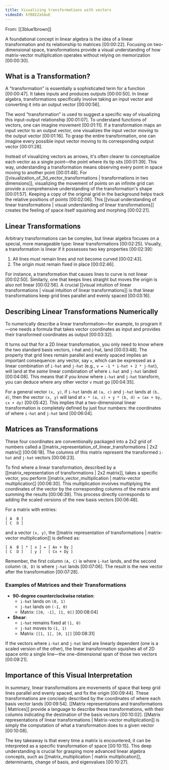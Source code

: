 ```yaml
---
title: Visualizing transformations with vectors
videoId: kYB8IZa5AuE
---
```


From: [[3blue1brown]] <br/> 

A foundational concept in linear algebra is the idea of a linear transformation and its relationship to matrices <a class="yt-timestamp" data-t="00:00:22">[00:00:22]</a>. Focusing on two-dimensional space, transformations provide a visual understanding of how matrix-vector multiplication operates without relying on memorization <a class="yt-timestamp" data-t="00:00:30">[00:00:30]</a>.

## What is a Transformation?

A "transformation" is essentially a sophisticated term for a function <a class="yt-timestamp" data-t="00:00:47">[00:00:47]</a>. It takes inputs and produces outputs <a class="yt-timestamp" data-t="00:00:50">[00:00:50]</a>. In linear algebra, transformations specifically involve taking an input vector and converting it into an output vector <a class="yt-timestamp" data-t="00:00:56">[00:00:56]</a>.

The word "transformation" is used to suggest a specific way of visualizing this input-output relationship <a class="yt-timestamp" data-t="00:01:07">[00:01:07]</a>. To understand functions of vectors, one can imagine movement <a class="yt-timestamp" data-t="00:01:11">[00:01:11]</a>. If a transformation maps an input vector to an output vector, one visualizes the input vector *moving* to the output vector <a class="yt-timestamp" data-t="00:01:16">[00:01:16]</a>. To grasp the entire transformation, one can imagine every possible input vector moving to its corresponding output vector <a class="yt-timestamp" data-t="00:01:28">[00:01:28]</a>.

Instead of visualizing vectors as arrows, it's often clearer to conceptualize each vector as a single point—the point where its tip sits <a class="yt-timestamp" data-t="00:01:39">[00:01:39]</a>. This way, understanding a transformation means observing every point in space moving to another point <a class="yt-timestamp" data-t="00:01:48">[00:01:48]</a>. For [[visualization_of_3d_vector_transformations | transformations in two dimensions]], visualizing the movement of points on an infinite grid can provide a comprehensive understanding of the transformation's shape <a class="yt-timestamp" data-t="00:01:57">[00:01:57]</a>. Keeping a copy of the original grid in the background helps track the relative positions of points <a class="yt-timestamp" data-t="00:02:06">[00:02:06]</a>. This [[visual understanding of linear transformations | visual understanding of linear transformations]] creates the feeling of space itself squishing and morphing <a class="yt-timestamp" data-t="00:02:21">[00:02:21]</a>.

## Linear Transformations

Arbitrary transformations can be complex, but linear algebra focuses on a special, more manageable type: linear transformations <a class="yt-timestamp" data-t="00:02:25">[00:02:25]</a>. Visually, a transformation is linear if it possesses two key properties <a class="yt-timestamp" data-t="00:02:39">[00:02:39]</a>:
1.  All lines must remain lines and not become curved <a class="yt-timestamp" data-t="00:02:43">[00:02:43]</a>.
2.  The origin must remain fixed in place <a class="yt-timestamp" data-t="00:02:46">[00:02:46]</a>.

For instance, a transformation that causes lines to curve is not linear <a class="yt-timestamp" data-t="00:02:50">[00:02:50]</a>. Similarly, one that keeps lines straight but moves the origin is also not linear <a class="yt-timestamp" data-t="00:02:56">[00:02:56]</a>. A crucial [[visual intuition of linear transformations | visual intuition of linear transformations]] is that linear transformations keep grid lines parallel and evenly spaced <a class="yt-timestamp" data-t="00:03:16">[00:03:16]</a>.

## Describing Linear Transformations Numerically

To numerically describe a linear transformation—for example, to program it—one needs a formula that takes vector coordinates as input and provides their transformed coordinates as output <a class="yt-timestamp" data-t="00:03:32">[00:03:32]</a>.

It turns out that for a 2D linear transformation, you only need to know where the two standard basis vectors, i-hat and j-hat, land <a class="yt-timestamp" data-t="00:03:48">[00:03:48]</a>. The property that grid lines remain parallel and evenly spaced implies an important consequence: any vector, say `v`, which can be expressed as a linear combination of `i-hat` and `j-hat` (e.g., `v = -1 * i-hat + 2 * j-hat`), will land at the *same* linear combination of where `i-hat` and `j-hat` landed <a class="yt-timestamp" data-t="00:04:08">[00:04:08]</a>.
This means that if you know where `i-hat` and `j-hat` transform, you can deduce where any other vector `v` must go <a class="yt-timestamp" data-t="00:04:35">[00:04:35]</a>.

For a general vector `(x, y)`, if `i-hat` lands at `(a, c)` and `j-hat` lands at `(b, d)`, then the vector `(x, y)` will land at `x * (a, c) + y * (b, d) = (ax + by, cx + dy)` <a class="yt-timestamp" data-t="00:05:42">[00:05:42]</a>. This implies that a two-dimensional linear transformation is completely defined by just four numbers: the coordinates of where `i-hat` and `j-hat` land <a class="yt-timestamp" data-t="00:06:04">[00:06:04]</a>.

## Matrices as Transformations

These four coordinates are conventionally packaged into a 2x2 grid of numbers called a [[matrix_representation_of_linear_transformations | 2x2 matrix]] <a class="yt-timestamp" data-t="00:06:18">[00:06:18]</a>. The columns of this matrix represent the transformed `i-hat` and `j-hat` vectors <a class="yt-timestamp" data-t="00:06:23">[00:06:23]</a>.

To find where a linear transformation, described by a [[matrix_representation of transformations | 2x2 matrix]], takes a specific vector, you perform [[matrix_vector_multiplication | matrix-vector multiplication]] <a class="yt-timestamp" data-t="00:06:30">[00:06:30]</a>. This multiplication involves multiplying the coordinates of the vector by the corresponding columns of the matrix and summing the results <a class="yt-timestamp" data-t="00:06:39">[00:06:39]</a>. This process directly corresponds to adding the scaled versions of the new basis vectors <a class="yt-timestamp" data-t="00:06:48">[00:06:48]</a>.

For a matrix with entries:
```
[ A  B ]
[ C  D ]
```
and a vector `(x, y)`, the [[matrix representation of transformations | matrix-vector multiplication]] is defined as:
```
[ A  B ] * [ x ] = [ Ax + By ]
[ C  D ]   [ y ]   [ Cx + Dy ]
```
Remember, the first column `(A, C)` is where `i-hat` lands, and the second column `(B, D)` is where `j-hat` lands <a class="yt-timestamp" data-t="00:07:06">[00:07:06]</a>. The result is the new vector after the transformation <a class="yt-timestamp" data-t="00:07:28">[00:07:28]</a>.

### Examples of Matrices and their Transformations

*   **90-degree counterclockwise rotation**:
    *   `i-hat` lands on `(0, 1)`
    *   `j-hat` lands on `(-1, 0)`
    *   Matrix: `[[0, -1], [1, 0]]` <a class="yt-timestamp" data-t="00:08:04">[00:08:04]</a>
*   **Shear**:
    *   `i-hat` remains fixed at `(1, 0)`
    *   `j-hat` moves to `(1, 1)`
    *   Matrix: `[[1, 1], [0, 1]]` <a class="yt-timestamp" data-t="00:08:31">[00:08:31]</a>

If the vectors where `i-hat` and `j-hat` land are linearly dependent (one is a scaled version of the other), the linear transformation squishes all of 2D space onto a single line—the one-dimensional span of those two vectors <a class="yt-timestamp" data-t="00:09:21">[00:09:21]</a>.

## Importance of this Visual Interpretation

In summary, linear transformations are movements of space that keep grid lines parallel and evenly spaced, and fix the origin <a class="yt-timestamp" data-t="00:09:44">[00:09:44]</a>. These transformations are concisely described by the coordinates of where each basis vector lands <a class="yt-timestamp" data-t="00:09:54">[00:09:54]</a>. [[Matrix representations and transformations | Matrices]] provide a language to describe these transformations, with their columns indicating the destination of the basis vectors <a class="yt-timestamp" data-t="00:10:02">[00:10:02]</a>. [[Matrix representations of linear transformations | Matrix-vector multiplication]] is simply the computation of what a transformation does to a given vector <a class="yt-timestamp" data-t="00:10:08">[00:10:08]</a>.

The key takeaway is that every time a matrix is encountered, it can be interpreted as a specific transformation of space <a class="yt-timestamp" data-t="00:10:15">[00:10:15]</a>. This deep understanding is crucial for grasping more advanced linear algebra concepts, such as [[matrix_multiplication | matrix multiplication]], determinants, change of basis, and eigenvalues <a class="yt-timestamp" data-t="00:10:27">[00:10:27]</a>.